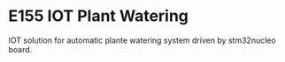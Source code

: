 # E155 IOT Plant Watering

IOT solution for automatic plante watering system driven by stm32nucleo board.
